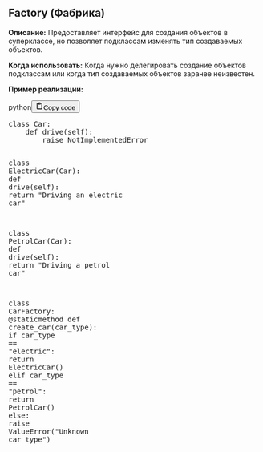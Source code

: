<h2>Factory (Фабрика)</h2>
<p><strong>Описание:</strong> Предоставляет интерфейс для создания объектов в суперклассе,
но позволяет подклассам изменять тип создаваемых объектов.</p>
<p><strong>Когда использовать:</strong> Когда нужно делегировать создание объектов подклассам
или когда тип создаваемых объектов заранее неизвестен.</p>
<p><strong>Пример реализации:</strong></p>
<div class="code_element"><div class="lang_line"><text>python</text><button class="copy_code_button" onclick="CopyCode(this)"><svg style="width: 1.2em;height: 1.2em;" aria-hidden="true" xmlns="http://www.w3.org/2000/svg" fill="none" viewBox="0 0 24 24"><path stroke="currentColor" stroke-linecap="round" stroke-linejoin="round" stroke-width="2" d="M15 4h3a1 1 0 0 1 1 1v15a1 1 0 0 1-1 1H6a1 1 0 0 1-1-1V5a1 1 0 0 1 1-1h3m0 3h6m-5-4v4h4V3h-4Z"/></svg><text>Copy code</text></button></div><div class="code"><div class="highlight"><pre><span></span><span class="k">class</span> <span class="nc">Car</span><span class="p">:</span>
    <span class="k">def</span> <span class="nf">drive</span><span class="p">(</span><span class="bp">self</span><span class="p">):</span>
        <span class="k">raise</span> <span class="ne">NotImplementedError</span>

<span class="k">class</span> <span class="nc">ElectricCar</span><span class="p">(</span><span class="n">Car</span><span class="p">):</span>
    <span class="k">def</span> <span class="nf">drive</span><span class="p">(</span><span class="bp">self</span><span class="p">):</span>
        <span class="k">return</span> <span class="s2">&quot;Driving an electric car&quot;</span>

<span class="k">class</span> <span class="nc">PetrolCar</span><span class="p">(</span><span class="n">Car</span><span class="p">):</span>
    <span class="k">def</span> <span class="nf">drive</span><span class="p">(</span><span class="bp">self</span><span class="p">):</span>
        <span class="k">return</span> <span class="s2">&quot;Driving a petrol car&quot;</span>

<span class="k">class</span> <span class="nc">CarFactory</span><span class="p">:</span>
    <span class="nd">@staticmethod</span>
    <span class="k">def</span> <span class="nf">create_car</span><span class="p">(</span><span class="n">car_type</span><span class="p">):</span>
        <span class="k">if</span> <span class="n">car_type</span> <span class="o">==</span> <span class="s2">&quot;electric&quot;</span><span class="p">:</span>
            <span class="k">return</span> <span class="n">ElectricCar</span><span class="p">()</span>
        <span class="k">elif</span> <span class="n">car_type</span> <span class="o">==</span> <span class="s2">&quot;petrol&quot;</span><span class="p">:</span>
            <span class="k">return</span> <span class="n">PetrolCar</span><span class="p">()</span>
        <span class="k">else</span><span class="p">:</span>
            <span class="k">raise</span> <span class="ne">ValueError</span><span class="p">(</span><span class="s2">&quot;Unknown car type&quot;</span><span class="p">)</span>
</pre></div></div></div>